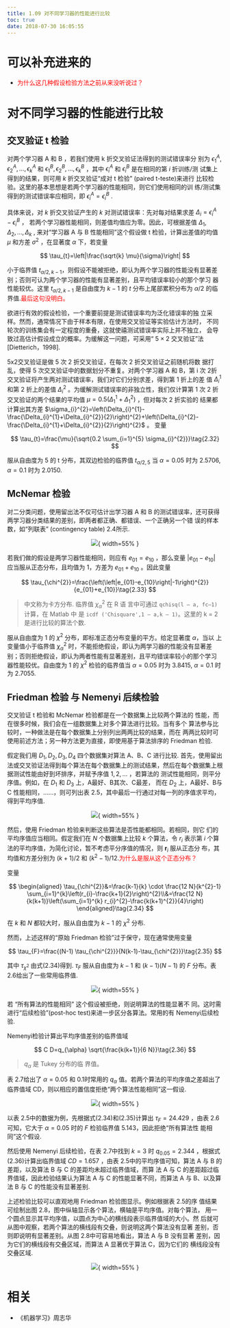 ```yaml
---
title: 1.09 对不同学习器的性能进行比较
toc: true
date: 2018-07-30 16:05:55
---
```


# 可以补充进来的

- <span style="color:red;">为什么这几种假设检验方法之前从来没听说过？</span>

# 对不同学习器的性能进行比较

## 交叉验证 t 检验


对两个学习器 A 和 B ，若我们使用 k 折交叉验证法得到的测试错误率分 别为 $\epsilon_{1}^{A}, \epsilon_{2}^{A}, \ldots, \epsilon_{k}^{A}$ 和 $\epsilon_{1}^{B}, \epsilon_{2}^{B}, \ldots, \epsilon_{k}^{B}$ ，其中 $\epsilon_{i}^{A}$ 和 $\epsilon_{i}^{B}$ 是在相同的第 $i$ 折训练/测 试集上得到的结果，则可用 $k$ 折交叉验证“成对 t 检验” (paired t-teste)来进行 比较检验。这里的基本思想是若两个学习器的性能相同，则它们使用相同的训 练/测试集得到的测试错误率应相同，即 $\epsilon_{i}^{A}=\epsilon_{i}^{B}$ .

具体来说，对 $k$ 折交叉验证产生的 $k$ 对测试错误率：先对每对结果求差 $\Delta_{i}=\epsilon_{i}^{A}-\epsilon_{i}^{B}$ ， 若两个学习器性能相同，则差值均值应为零。因此，可根据差值 $\Delta_{1}, \Delta_{2}, \dots, \Delta_{k}$ , 来对“学习器 A 与 B 性能相同”这个假设做 t 检验，计算出差值的均值 $\mu$ 和方差 $\sigma^{2}$ ，在显著度 $\alpha$ 下，若变量

$$
\tau_{t}=\left|\frac{\sqrt{k} \mu}{\sigma}\right|
$$

小于临界值 $t_{\alpha / 2, k-1}$，则假设不能被拒绝，即认为两个学习器的性能没有显著差 别；否则可认为两个学习器的性能有显著差别，且平均错误率较小的那个学习 器性能较优。这里 $t_{\alpha / 2, k-1}$ 是自由度为 $k-1$ 的 $t$ 分布上尾部累积分布为 $\alpha / 2$ 的临界值.<span style="color:red;">最后这句没明白。</span>

欲进行有效的假设检验，一个重要前提是测试错误率均为泛化错误率的独 立采样。然而，通常情况下由于样本有限，在使用交叉验证等实验估计方法时， 不同轮次的训练集会有一定程度的重叠，这就使禧测试错误率实际上并不独立， 会导致过高估计假设成立的概率。为缓解这一问题，可采用“ $5 \times 2$ 交叉验证”法[Dietterich，1998].

5x2交叉验证是做 5 次 2 折交叉验证，在每次 2 折交叉验证之前随机将数 据打乱，使得 5 次交叉验证中的数据划分不重复。对两个学习器 A 和 B，第 i 次 2折交叉验证将产生两对测试错误率，我们对它们分别求差，得到第 1 折上的差 值 $\Delta_{i}^{1}$ 和第 2 折上的差值 $\Delta_{i}^{2}$ 。为缓解测试错误率的非独立性，我们仅计算第 1 次 2 折交叉验证的两个结果的平均值 $\mu=0.5\left(\Delta_{1}^{1}+\Delta_{1}^{2}\right)$ ，但对每次 2 折实验的 结果都计算出其方差 $\sigma_{i}^{2}=\left(\Delta_{i}^{1}-\frac{\Delta_{i}^{1}+\Delta_{i}^{2}}{2}\right)^{2}+\left(\Delta_{i}^{2}-\frac{\Delta_{i}^{1}+\Delta_{i}^{2}}{2}\right)^{2}$ 。 变量

$$
\tau_{t}=\frac{\mu}{\sqrt{0.2 \sum_{i=1}^{5} \sigma_{i}^{2}}}\tag{2.32}
$$

服从自由度为 5 的 t 分布，其双边检验的临界值 $t_{\alpha / 2,5}$ 当 $\alpha=0.05$ 时为 2.5706, $\alpha=0.1$ 时为 2.0150.

## McNemar 检验

对二分类问题，使用留出法不仅可估计出学习器 A 和 B 的测试错误率，还可获得两学习器分类结果的差别，即两者都正确、都错误、一个正确另一个错 误的样本数，如“列联表” (contingency table) 2.4所示.

<center>

![](http://images.iterate.site/blog/image/20190705/SrR0yztU5B8u.png?imageslim){ width=55% }

</center>


若我们做的假设是两学习器性能相同，则应有 $e_{01}=e_{10}$ ，那么变量 $\left|e_{01}-e_{10}\right|$ 应当服从正态分布，且均值为 1，方差为 $e_{01}+e_{10}$ 。因此变量

$$
\tau_{\chi^{2}}=\frac{\left(\left|e_{01}-e_{10}\right|-1\right)^{2}}{e_{01}+e_{10}}\tag{2.33}
$$

> 中文称为卡方分布.
> 临界值 $\chi_{\alpha}^{2}$ 在 R 语 言中可通过 `qchisq(l — a, fc—1)` 计算，在 Matlab 中 是 `icdf ('Chisquare',1 — a,k — 1)`。这里的 k = 2 是进行比较的算法个数.

服从自由度为 $1$ 的 $\chi^{2}$ 分布，即标准正态分布变量的平方。给定显著度 $\alpha$，当以 上变量值小于临界值 $\chi_{\alpha}^{2}$ 时，不能拒绝假设，即认为两学习器的性能没有显著差 别；否则拒绝假设，即认为两者性能有显著差别，且平均错误率较小的那个学习 器性能较优。自由度为 1 的 $\chi^{2}$ 检验的临界值当 $\alpha=0.05$ 时为 3.8415, $\alpha=0.1$ 时为 2.7055.

## Friedman 检验 与 Nemenyi 后续检验

交叉验证 t 检验和 McNemar 检验都是在一个数据集上比较两个算法的 性能，而在很多时候，我们会在一组数据集上对多个算法进行比较。当有多个 算法参与比较时，一种做法是在每个数据集上分别列出两两比较的结果，而在 两两比较时可使用前述方法；另一种方法更为直接，即使用基于算法排序的 Friedman 检验.

假定我们用 $D_{1}, D_{2}, D_{3},D_{4}$ 四个数据集对算法 A、B、C 进行比较. 首先，使用留出法或交叉验证法得到每个算法在每个数据集上的测试结果，然后在每个数据集上根据测试性能由好到坏排序，并赋予序值 $1,2, \dots$ ，若算法的 测试性能相同，则平分序值。例如，在 $D_{1}$ 和 $D_{3}$ 上，A最好、B其次、C最差， 而在 $D_{2}$ 上，A最好、B与 C 性能相同，……，则可列出表 2.5，其中最后一行通过对每一列的序值求平均，得到平均序值.

<center>

![](http://images.iterate.site/blog/image/20190705/1SRymxfb6uky.png?imageslim){ width=55% }

</center>


然后，使用 Friedman 检验来判断这些算法是否性能都相同。若相同，则它 们的平均序值应当相同。假定我们在 $N$ 个数据集上比较 $k$ 个算法，令 $r_{i}$ 表示第 $i$ 个算法的平均序值，为简化讨论，暂不考虑平分序值的情况，则 $\boldsymbol{r}_{i}$ 服从正态分 布，其均值和方差分别为 $(k+1) / 2$ 和 $\left(k^{2}-1\right) / 12$.<span style="color:red;">为什么是服从这个正态分布？</span>

变量

$$
\begin{aligned}
\tau_{\chi^{2}}&=\frac{k-1}{k} \cdot \frac{12 N}{k^{2}-1} \sum_{i=1}^{k}\left(r_{i}-\frac{k+1}{2}\right)^{2}\\&=\frac{12 N}{k(k+1)}\left(\sum_{i=1}^{k} r_{i}^{2}-\frac{k(k+1)^{2}}{4}\right)
\end{aligned}\tag{2.34}
$$


在 $k$ 和 $N$ 都较大时，服从自由度为 $k-1$ 的 $\chi^{2}$ 分布.

然而，上述这样的“原始 Friedman 检验”过于保守，现在通常使用变量

$$
\tau_{F}=\frac{(N-1) \tau_{\chi^{2}}}{N(k-1)-\tau_{\chi^{2}}}\tag{2.35}
$$

其中 $\tau_{\chi^{2}}$ 由式(2.34)得到. $\tau_{F}$ 服从自由度为 $k-1$ 和 $(k-1)(N-1)$ 的 $F$ 分布。表 2.6给出了一些常用临界值.

<center>

![](http://images.iterate.site/blog/image/20190705/GrIAvLp1RUAe.png?imageslim){ width=55% }

</center>


若 “所有算法的性能相同” 这个假设被拒绝，则说明算法的性能显著不 同。这时需进行“后续检验”(post-hoc test)来进一步区分各算法。常用的有 Nemenyi后续检验.

Nemenyi检验计算出平均序值差别的临界值域

$$
C D=q_{\alpha} \sqrt{\frac{k(k+1)}{6 N}}\tag{2.36}
$$

> $q_{\alpha}$ 是 Tukey 分布的临 界值。

表 2.7给出了 $\alpha=0.05$ 和 0.1时常用的 $q_{\alpha}$ 值。若两个算法的平均序值之差超出了临界值域 CD，则以相应的置信度拒绝“两个算法性能相同”这一假设.

<center>

![](http://images.iterate.site/blog/image/20190705/EwNU8ac9sgbM.png?imageslim){ width=55% }

</center>


以表 2.5中的数据为例，先根据式(2.34)和(2.35)计算出 $\tau_{F}=24.429$ ，由表 2.6可知，它大于 $\alpha=0.05$ 时的 $F$ 检验临界值 5.143，因此拒绝“所有算法性 能相同”这个假设.

然后使用 Nemenyi 后续检验，在表 2.7中找到 $k=3$ 时 $q_{0.05}=2.344$ ，根据式(2.36)计算出临界值域 $C D=1.657$ ，由表 2.5中的平均序值可知，算法 A 与 B 的差距，以及算法 B 与 C 的差距均未超过临界值域，而算 法 A 与 C 的差距超过临界值域，因此检验结果认为算法 A 与 C 的性能显著不同，而算法 A 与 B、以及算法 B 与 C 的性能没有显著差别.

上述检验比较可以直观地用 Friedman 检验图显示。例如根据表 2.5的序 值结果可绘制出图 2.8，图中纵轴显示各个算法，横轴是平均序值。对每个算法， 用一个圆点显示其平均序值，以圆点为中心的横线段表示临界值域的大小。然 后就可从图中观察，若两个算法的横线段有交叠，则说明这两个算法没有显著 差别，否则即说明有显著差别。从图 2.8中可容易地看出，算法 A 与 B 没有显著 差别，因为它们的横线段有交叠区域，而算法 A 显著优于算法 C，因为它们的 横线段没有交叠区域.

<center>

![](http://images.iterate.site/blog/image/20190705/XtR00i9MWcsu.png?imageslim){ width=55% }

</center>







# 相关

- 《机器学习》周志华
